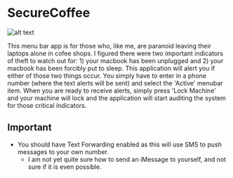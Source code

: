 # SecureCoffee

![alt text](http://i.imgur.com/ZuR7vOq.png?1)

This menu bar app is for those who, like me, are paranoid leaving their laptops alone in cofee shops. I figured there were two important indicators of theft to watch out for: 1) your macbook has been unplugged and 2) your macbook has been forcibly put to sleep. This application will alert you if either of those two things occur. You simply have to enter in a phone number (where the text alerts will be sent) and select the 'Active' menubar item. When you are ready to receive alerts, simply press 'Lock Machine' and your machine will lock and the application will start auditing the system for those critical indicators. 

## Important
* You should have Text Forwarding enabled as this will use SMS to push messages to your own number.
  * I am not yet quite sure how to send an iMessage to yourself, and not sure if it is even possible.
